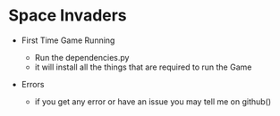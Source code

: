 # Space Invaders

+ First Time Game Running
    - Run the dependencies.py
    - it will install all the things that are required to run the Game

+ Errors
    - if you get any error or have an issue you may tell me on github()
